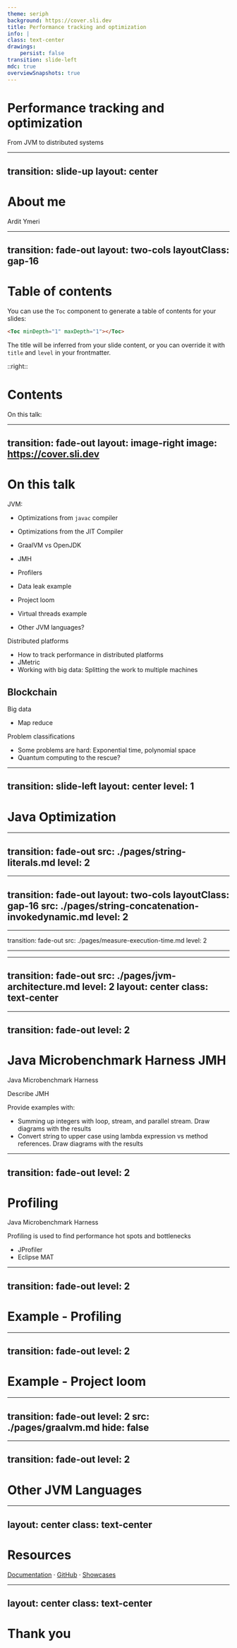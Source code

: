 ```yaml
---
theme: seriph
background: https://cover.sli.dev
title: Performance tracking and optimization
info: |
class: text-center
drawings: 
    persist: false 
transition: slide-left
mdc: true
overviewSnapshots: true
---
```


# Performance tracking and optimization

From JVM to distributed systems 

<div class="pt-12">
  <span @click="$slidev.nav.next" class="px-2 py-1 rounded cursor-pointer" hover="bg-white bg-opacity-10">
    <carbon:arrow-right class="inline"/>
  </span>
</div>

---
transition: slide-up
layout: center
---

# About me

Ardit Ymeri 

<!-- Find some pictures of me: 

  - summer pictures 
  - cycling pictures 
  - swimming pictures 
  - guitar picture 


 -->

<!-- 

- I work as consultant on insurance companies on behalf of Open Value. 

- I moved from albania to austria in 2013 because I wanted to study Logic and Computer Science 
at Vienna University of Technology. That's the reason I'm here now. 

- It's funny how you put enormous efforts on studying Logic and all theorems about computability theory 
only to end up working as a software developer in a financial institution .... because that's where the money is. 

I hope my boss doesn't hear that :D 

The reason why i'm saying this is I will mention a few tools today. I'm not working for any of them nor trying to promote any of them. 

In the past tho, I did spend some years working on Java refactoring tools.
And because of that, i had to dig deeper in the Java features and understand the language and its tools closely. 

-->

---
transition: fade-out
layout: two-cols
layoutClass: gap-16
---

# Table of contents 

You can use the `Toc` component to generate a table of contents for your slides:

```html
<Toc minDepth="1" maxDepth="1"></Toc>
```

The title will be inferred from your slide content, or you can override it with `title` and `level` in your frontmatter.

<Toc minDepth="1" maxDepth="2"></Toc>

::right::

# Contents

On this talk:

<Toc minDepth="1" maxDepth="2"></Toc>


---
transition: fade-out
layout: image-right
image: https://cover.sli.dev
---

# On this talk

JVM: 
- Optimizations from `javac` compiler 
- Optimizations from the JIT Compiler 
- GraalVM vs OpenJDK
- JMH 
- Profilers 
- Data leak example 
- Project loom
- Virtual threads example 

- Other JVM languages? 

Distributed platforms
- How to track performance in distributed platforms
- JMetric 
- Working with big data: Splitting the work to multiple machines

Blockchain 
- 

Big data 
- Map reduce 


Problem classifications 
- Some problems are hard: Exponential time, polynomial space
- Quantum computing to the rescue?


---
transition: slide-left
layout: center
level: 1
---

# Java Optimization

---
transition: fade-out
src: ./pages/string-literals.md
level: 2
---


---
transition: fade-out
layout: two-cols
layoutClass: gap-16
src: ./pages/string-concatenation-invokedynamic.md
level: 2
---


---
transition: fade-out
src: ./pages/measure-execution-time.md
level: 2

---


---
transition: fade-out
src: ./pages/jvm-architecture.md
level: 2
layout: center
class: text-center
---



---
transition: fade-out
level: 2
---

# Java Microbenchmark Harness JMH 

Java Microbenchmark Harness 

Describe JMH

Provide examples with: 
- Summing up integers with loop, stream, and parallel stream. Draw diagrams with the results 
- Convert string to upper case using lambda expression vs method references. Draw diagrams with the results


---
transition: fade-out
level: 2
---

# Profiling 

Java Microbenchmark Harness 

Profiling is used to find performance hot spots and bottlenecks 

- JProfiler 
- Eclipse MAT

---
transition: fade-out
level: 2
---

# Example - Profiling


---
transition: fade-out
level: 2
---

# Example - Project loom

---
transition: fade-out
level: 2
src: ./pages/graalvm.md
hide: false
---


---
transition: fade-out
level: 2
---

# Other JVM Languages


---
layout: center
class: text-center
---

# Resources

[Documentation](https://sli.dev) · [GitHub](https://github.com/slidevjs/slidev) · [Showcases](https://sli.dev/resources/showcases)


---
layout: center
class: text-center
---

# Thank you 

<PoweredBySlidev mt-10 />
